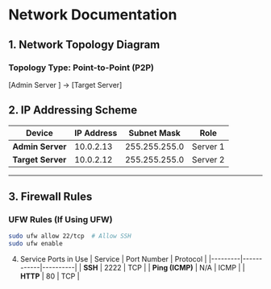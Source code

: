 # Network Documentation

## 1. Network Topology Diagram
### **Topology Type:** Point-to-Point (P2P) 

  [Admin Server ]  →  [Target Server]   


## 2. IP Addressing Scheme
| Device     | IP Address       | Subnet Mask       | Role     |
|------------|----------------|----------------|---------|
| **Admin Server** | 10.0.2.13   | 255.255.255.0  | Server 1 |
| **Target Server** | 10.0.2.12   | 255.255.255.0  | Server 2 |

---

## 3. Firewall Rules
### **UFW Rules (If Using UFW)**
```bash
sudo ufw allow 22/tcp  # Allow SSH
sudo ufw enable
```

 4. Service Ports in Use
| Service | Port Number | Protocol |
|---------|------------|----------|
| **SSH** | 2222        | TCP      |
| **Ping (ICMP)** | N/A | ICMP |
| **HTTP** | 80 | TCP |




